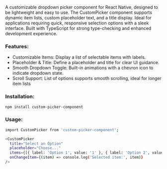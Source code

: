 A customizable dropdown picker component for React Native, designed to be lightweight and easy to use. The CustomPicker component supports dynamic item lists, custom placeholder text, and a title display. Ideal for applications requiring quick, responsive selection options with a sleek interface. Built with TypeScript for strong type-checking and enhanced development experience.

### Features:
- Customizable Items: Display a list of selectable items with labels.
- Placeholder & Title: Define a placeholder and title for clear UI guidance.
- Smooth Dropdown Toggle: Built-in animations with a chevron icon to indicate dropdown state.
- Scroll Support: List of options supports smooth scrolling, ideal for longer item lists

### Installation: 
```bash
npm install custom-picker-component
```
### Usage:
```bash
import CustomPicker from 'custom-picker-component';

<CustomPicker
  title="Select an Option"
  placeholder="Choose..."
  items={[{ label: 'Option 1', value: '1' }, { label: 'Option 2', value: '2' }]}
  onChangeItem={(item) => console.log('Selected item:', item)}
/>
```